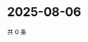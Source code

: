 # 2025-08-06

共 0 条

<!-- BEGIN ZHIHUVIDEO -->
<!-- 最后更新时间 Wed Aug 06 2025 23:14:38 GMT+0800 (China Standard Time) -->

<!-- END ZHIHUVIDEO -->
